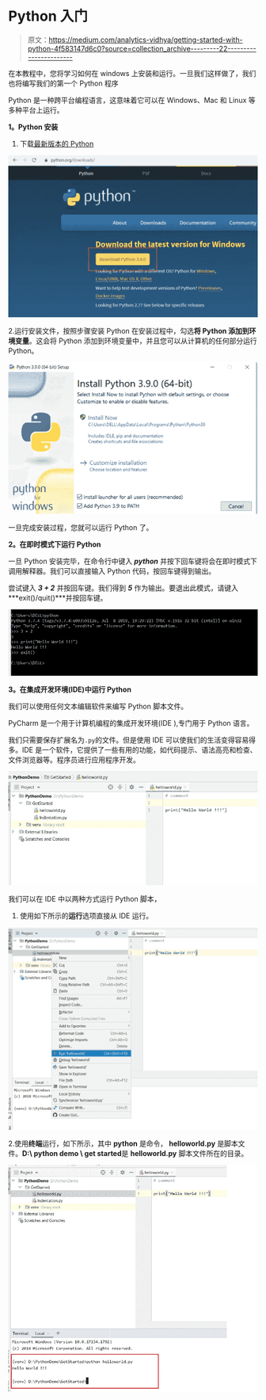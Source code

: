 # Python 入门

> 原文：<https://medium.com/analytics-vidhya/getting-started-with-python-4f583147d6c0?source=collection_archive---------22----------------------->

在本教程中，您将学习如何在 windows 上安装和运行。一旦我们这样做了，我们也将编写我们的第一个 Python 程序

Python 是一种跨平台编程语言，这意味着它可以在 Windows、Mac 和 Linux 等多种平台上运行。

**1。Python 安装**

1.  下载[最新版本的 Python](https://www.python.org/downloads/)

![](img/2f61e86b56abcfa0a379538e1d371b3e.png)

2.运行安装文件，按照步骤安装 Python
在安装过程中，勾选**将 Python 添加到环境变量**。这会将 Python 添加到环境变量中，并且您可以从计算机的任何部分运行 Python。

![](img/d681ca72ffd223c04dfc6060e2849bce.png)

一旦完成安装过程，您就可以运行 Python 了。

**2。在即时模式下运行 Python**

一旦 Python 安装完毕，在命令行中键入 ***python*** 并按下回车键将会在即时模式下调用解释器。我们可以直接输入 Python 代码，按回车键得到输出。

尝试键入 ***3 + 2*** 并按回车键。我们得到 ***5*** 作为输出。要退出此模式，请键入***exit()/quit()***并按回车键。

![](img/87a4e8596aadfa96caef148313d8f0ff.png)

**3。在集成开发环境(IDE)中运行 Python**

我们可以使用任何文本编辑软件来编写 Python 脚本文件。

PyCharm 是一个用于计算机编程的集成开发环境(IDE ),专门用于 Python 语言。

我们只需要保存扩展名为`.py`的文件。但是使用 IDE 可以使我们的生活变得容易得多。IDE 是一个软件，它提供了一些有用的功能，如代码提示、语法高亮和检查、文件浏览器等。程序员进行应用程序开发。

![](img/760472230c22677e1e8735836cd76399.png)

我们可以在 IDE 中以两种方式运行 Python 脚本，

1.  使用如下所示的**运行**选项直接从 IDE 运行。

![](img/a8bf43fd6b8e825f2363d846cacecd0c.png)

2.使用**终端**运行，如下所示，其中 **python** 是命令， **helloworld.py** 是脚本文件。**D:\ python demo \ get started**是 **helloworld.py** 脚本文件所在的目录。

![](img/ac467eb75829e3642b95dcf8e806aa47.png)